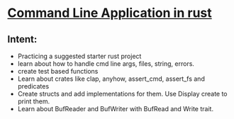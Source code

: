 # [Command Line Application in rust](https://rust-cli.github.io/book/index.html)

## Intent: 
* Practicing a suggested starter rust project
* learn about how to handle cmd line args, files, string, errors. 
* create test based functions
* Learn about crates like clap, anyhow, assert_cmd, assert_fs and predicates
* Create structs and add implementations for them. Use Display create to print them.
* Learn about BufReader and BufWriter with BufRead and Write trait. 

